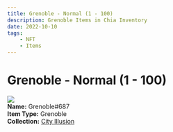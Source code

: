 ```yaml
---
title: Grenoble - Normal (1 - 100)
description: Grenoble Items in Chia Inventory
date: 2022-10-10
tags:
    - NFT
    - Items
---
```


# Grenoble - Normal (1 - 100)
<div class="item_thumbnail">
<img loading="lazy" src="https://nbs2gf6j4pbgrwsjy6dzj5krtkcxydzx7eiqewmuaface3l4.arweave.net/aGWjF8n-jwmjaSceH_lPVRmoV8Dzf5EQJZ-lAFAIm18"><br/>
<div><strong>Name:</strong> Grenoble#687</div>
<div><strong>Item Type:</strong> Grenoble</div>
<div><strong>Collection:</strong> <a href="https://www.spacescan.io/xch/nft/collection/col1lend2dcn558km4wcwta4xnkfv3xpcmlp9kyt0m909emvfxechlyqdl5ndg">City Illusion</a></div>
</div>

